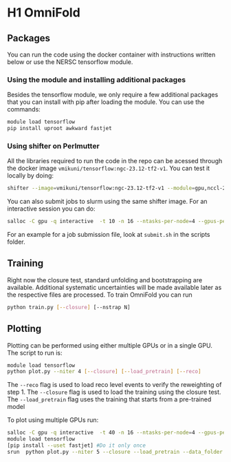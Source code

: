 # H1 OmniFold

## Packages

You can run the code using the docker container with instructions written below or use the NERSC tensorflow module.

### Using the module and installing additional packages

Besides the tensorflow module, we only require a few additional packages that you can install with pip after loading the module. You can use the commands:

```bash
module load tensorflow
pip install uproot awkward fastjet
```

### Using shifter on Perlmutter
All the libraries required to run the code in the repo can be acessed through the docker image ```vmikuni/tensorflow:ngc-23.12-tf2-v1```. You can test it locally by doing:
```bash
shifter --image=vmikuni/tensorflow:ngc-23.12-tf2-v1 --module=gpu,nccl-2.18
```

You can also submit jobs to slurm using the same shifter image. For an interactive session you can do:
```bash
salloc -C gpu -q interactive  -t 10 -n 16 --ntasks-per-node=4 --gpus-per-task=1  -A m3246 --gpu-bind=none  --image vmikuni/tensorflow:ngc-23.04-tf2-v1 --module=gpu,nccl-2.15
```

For an example for a job submission file, look at ```submit.sh``` in the scripts folder.


## Training

Right now the closure test, standard unfolding and bootstrapping are available. Additional systematic uncertainties will be made available later as the respective files are processed. To train OmniFold you can run

```bash
python train.py [--closure] [--nstrap N]
```

## Plotting

Plotting can be performed using either multiple GPUs or in a single GPU. The script to run is:

```bash
module load tensorflow
python plot.py --niter 4 [--closure] [--load_pretrain] [--reco]
```

The ```--reco``` flag is used to load reco level events to verify the reweighting of step 1. The ```--closure``` flag is used to load the training using the closure test. The ```--load_pretrain``` flag uses the training that starts from a pre-trained model

To plot using multiple GPUs run:

```bash
salloc -C gpu -q interactive  -t 40 -n 16 --ntasks-per-node=4 --gpus-per-task=1  -A m3246  --gpu-bind None
module load tensorflow
[pip install --uset fastjet] #Do it only once
srun  python plot.py --niter 5 --closure --load_pretrain --data_folder /global/cfs/cdirs/m3246/H1/h5/ --weights /global/cfs/cdirs/m3246/H1/weights/
```

